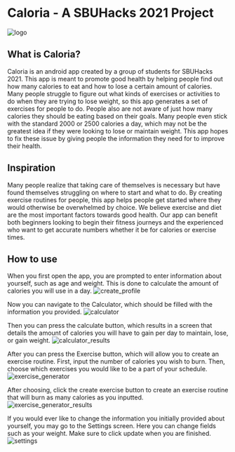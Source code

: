 # Caloria - A SBUHacks 2021 Project

![logo](https://i.imgur.com/HLfN5nQ.png)

## What is Caloria?

Caloria is an android app created by a group of students for SBUHacks 2021. 
This app is meant to promote good health by helping people find out how many calories to eat and how to lose a certain amount of calories.
Many people struggle to figure out what kinds of exercises or activities to do when they are trying to lose weight, so this app generates a set of exercises for people to do.
People also are not aware of just how many calories they should be eating based on their goals. 
Many people even stick with the standard 2000 or 2500 calories a day, which may not be the greatest idea if they were looking to lose or maintain weight.
This app hopes to fix these issue by giving people the information they need for to improve their health.
## Inspiration

Many people realize that taking care of themselves is necessary but have found themselves struggling on where to start and what to do. 
By creating exercise routines for people, this app helps people get started where they would otherwise be overwhelmed by choice.
We believe exercise and diet are the most important factors towards good health. 
Our app can benefit both beginners looking to begin their fitness journeys and the experienced who want to get accurate numbers whether it be for calories or exercise times.

## How to use

When you first open the app, you are prompted to enter information about yourself, such as age and weight. 
This is done to calculate the amount of calories you will use in a day.
![create_profile](https://i.imgur.com/UlXyEMf.png)

Now you can navigate to the Calculator, which should be filled with the information you provided.
![calculator](https://i.imgur.com/ST5TIeb.png)


Then you can press the calculate button, which results in a screen that details the amount of calories you will have to gain per day to maintain, lose, or gain weight.
![calculator_results](https://i.imgur.com/RsCC4PF.png)

After you can press the Exercise button, which will allow you to create an exercise routine.
First, input the number of calories you wish to burn. Then, choose which exercises you would like to be a part of your schedule.
![exercise_generator](https://i.imgur.com/qRm7INn.png)


After choosing, click the create exercise button to create an exercise routine that will burn as many calories as you inputted.
![exercise_generator_results](https://i.imgur.com/RsCC4PF.png)

If you would ever like to change the information you initially provided about yourself, you may go to the Settings screen.
Here you can change fields such as your weight. Make sure to click update when you are finished.
![settings](https://i.imgur.com/mtHx4ms.png)
